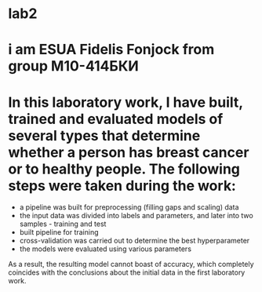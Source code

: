# lab2
# i am ESUA Fidelis Fonjock from group M10-414БКИ 
# In this laboratory work, I have built, trained and evaluated models of several types that determine whether a person has breast cancer or to healthy people. The following steps were taken during the work:
  - a pipeline was built for preprocessing (filling gaps and scaling) data
  - the input data was divided into labels and parameters, and later into two samples - training and test
  - built pipeline for training
  - cross-validation was carried out to determine the best hyperparameter
  - the models were evaluated using various parameters

As a result, the resulting model cannot boast of accuracy, which completely coincides with the conclusions about the initial data in the first laboratory work.
